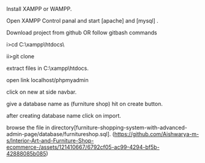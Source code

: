 
Install XAMPP or WAMPP.

Open XAMPP Control panal and start [apache] and [mysql] .

Download project from github
OR follow gitbash commands

i>cd C:\xampp\htdocs\

ii>git clone 

extract files in C:\xampp\htdocs.

open link localhost/phpmyadmin

click on new at side navbar.

give a database name as (furniture shop) hit on create button.

after creating database name click on import.

browse the file in directory[furniture-shopping-system-with-advanced-admin-page/database/furnitureshop.sql].
(https://github.com/Aishwarya-m-s/Interior-Art-and-Furniture-Shop-ecommerce-/assets/121410667/6792cf05-ac99-4294-bf5b-42888085b085)
